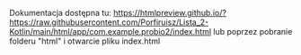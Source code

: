 Dokumentacja dostępna tu: https://htmlpreview.github.io/?https://raw.githubusercontent.com/Porfiruisz/Lista_2-Kotlin/main/html/app/com.example.probio2/index.html lub poprzez pobranie folderu "html" i otwarcie pliku index.html

